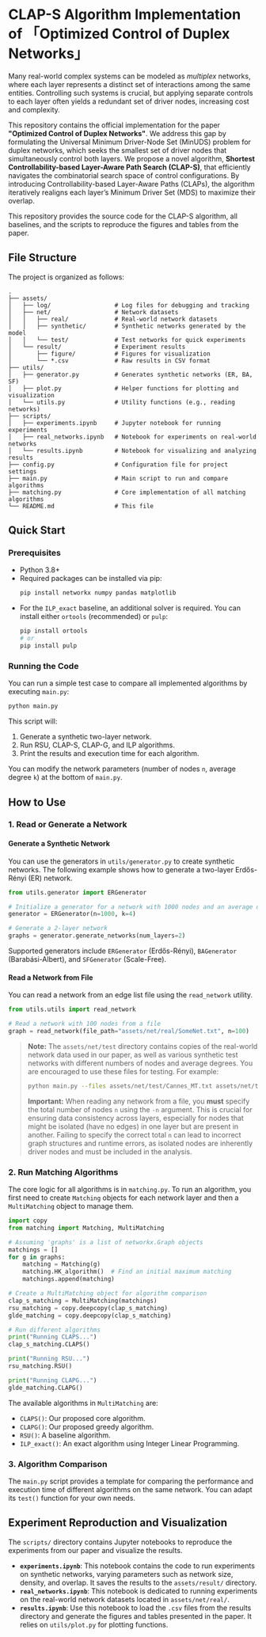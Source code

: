 # CLAP-S Algorithm Implementation of 「Optimized Control of Duplex Networks」

Many real-world complex systems can be modeled as *multiplex* networks, where each layer represents a distinct set of interactions among the same entities. Controlling such systems is crucial, but applying separate controls to each layer often yields a redundant set of driver nodes, increasing cost and complexity.

This repository contains the official implementation for the paper **"Optimized Control of Duplex Networks"**. We address this gap by formulating the Universal Minimum Driver-Node Set (MinUDS) problem for duplex networks, which seeks the smallest set of driver nodes that simultaneously control both layers. We propose a novel algorithm, **Shortest Controllability-based Layer-Aware Path Search (CLAP-S)**, that efficiently navigates the combinatorial search space of control configurations. By introducing Controllability-based Layer-Aware Paths (CLAPs), the algorithm iteratively realigns each layer’s Minimum Driver Set (MDS) to maximize their overlap.

This repository provides the source code for the CLAP-S algorithm, all baselines, and the scripts to reproduce the figures and tables from the paper.

## File Structure

The project is organized as follows:

```
.
├── assets/
│   ├── log/                  # Log files for debugging and tracking
│   ├── net/                  # Network datasets
│   │   ├── real/             # Real-world network datasets
│   │   ├── synthetic/        # Synthetic networks generated by the model
│   │   └── test/             # Test networks for quick experiments
│   └── result/               # Experiment results
│       ├── figure/           # Figures for visualization
│       └── *.csv             # Raw results in CSV format
├── utils/
│   ├── generator.py          # Generates synthetic networks (ER, BA, SF)
│   ├── plot.py               # Helper functions for plotting and visualization
│   └── utils.py              # Utility functions (e.g., reading networks)
├── scripts/
│   ├── experiments.ipynb     # Jupyter notebook for running experiments
│   ├── real_networks.ipynb   # Notebook for experiments on real-world networks
│   └── results.ipynb         # Notebook for visualizing and analyzing results
├── config.py                 # Configuration file for project settings
├── main.py                   # Main script to run and compare algorithms
├── matching.py               # Core implementation of all matching algorithms
└── README.md                 # This file
```

## Quick Start

### Prerequisites

- Python 3.8+
- Required packages can be installed via pip:
  ```bash
  pip install networkx numpy pandas matplotlib
  ```
- For the `ILP_exact` baseline, an additional solver is required. You can install either `ortools` (recommended) or `pulp`:
  ```bash
  pip install ortools
  # or
  pip install pulp
  ```

### Running the Code

You can run a simple test case to compare all implemented algorithms by executing `main.py`:

```bash
python main.py
```

This script will:
1. Generate a synthetic two-layer network.
2. Run RSU, CLAP-S, CLAP-G, and ILP algorithms.
3. Print the results and execution time for each algorithm.

You can modify the network parameters (number of nodes `n`, average degree `k`) at the bottom of `main.py`.

## How to Use

### 1. Read or Generate a Network

#### Generate a Synthetic Network
You can use the generators in `utils/generator.py` to create synthetic networks. The following example shows how to generate a two-layer Erdős-Rényi (ER) network.

```python
from utils.generator import ERGenerator

# Initialize a generator for a network with 1000 nodes and an average degree of 4
generator = ERGenerator(n=1000, k=4)

# Generate a 2-layer network
graphs = generator.generate_networks(num_layers=2)
```
Supported generators include `ERGenerator` (Erdős-Rényi), `BAGenerator` (Barabási-Albert), and `SFGenerator` (Scale-Free).

#### Read a Network from File
You can read a network from an edge list file using the `read_network` utility.

```python
from utils.utils import read_network

# Read a network with 100 nodes from a file
graph = read_network(file_path="assets/net/real/SomeNet.txt", n=100)
```

> **Note:** The `assets/net/test` directory contains copies of the real-world network data used in our paper, as well as various synthetic test networks with different numbers of nodes and average degrees. You are encouraged to use these files for testing. For example:
> ```bash
> python main.py --files assets/net/test/Cannes_MT.txt assets/net/test/Cannes_RT.txt -n 36
> ```
> **Important:** When reading any network from a file, you **must** specify the total number of nodes `n` using the `-n` argument. This is crucial for ensuring data consistency across layers, especially for nodes that might be isolated (have no edges) in one layer but are present in another. Failing to specify the correct total `n` can lead to incorrect graph structures and runtime errors, as isolated nodes are inherently driver nodes and must be included in the analysis.

### 2. Run Matching Algorithms

The core logic for all algorithms is in `matching.py`. To run an algorithm, you first need to create `Matching` objects for each network layer and then a `MultiMatching` object to manage them.

```python
import copy
from matching import Matching, MultiMatching

# Assuming 'graphs' is a list of networkx.Graph objects
matchings = []
for g in graphs:
    matching = Matching(g)
    matching.HK_algorithm()  # Find an initial maximum matching
    matchings.append(matching)

# Create a MultiMatching object for algorithm comparison
clap_s_matching = MultiMatching(matchings)
rsu_matching = copy.deepcopy(clap_s_matching)
glde_matching = copy.deepcopy(clap_s_matching)

# Run different algorithms
print("Running CLAPS...")
clap_s_matching.CLAPS()

print("Running RSU...")
rsu_matching.RSU()

print("Running CLAPG...")
glde_matching.CLAPG()
```

The available algorithms in `MultiMatching` are:
- `CLAPS()`: Our proposed core algorithm.
- `CLAPG()`: Our proposed greedy algorithm.
- `RSU()`: A baseline algorithm.
- `ILP_exact()`: An exact algorithm using Integer Linear Programming.

### 3. Algorithm Comparison

The `main.py` script provides a template for comparing the performance and execution time of different algorithms on the same network. You can adapt its `test()` function for your own needs.

## Experiment Reproduction and Visualization

The `scripts/` directory contains Jupyter notebooks to reproduce the experiments from our paper and visualize the results.

- **`experiments.ipynb`**: This notebook contains the code to run experiments on synthetic networks, varying parameters such as network size, density, and overlap. It saves the results to the `assets/result/` directory.
- **`real_networks.ipynb`**: This notebook is dedicated to running experiments on the real-world network datasets located in `assets/net/real/`.
- **`results.ipynb`**: Use this notebook to load the `.csv` files from the results directory and generate the figures and tables presented in the paper. It relies on `utils/plot.py` for plotting functions.
